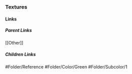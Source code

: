 ### Textures
#### Links
##### Parent Links
[[Other]]
##### Children Links
#Folder/Reference
#Folder/Color/Green
#Folder/Subcolor/1
